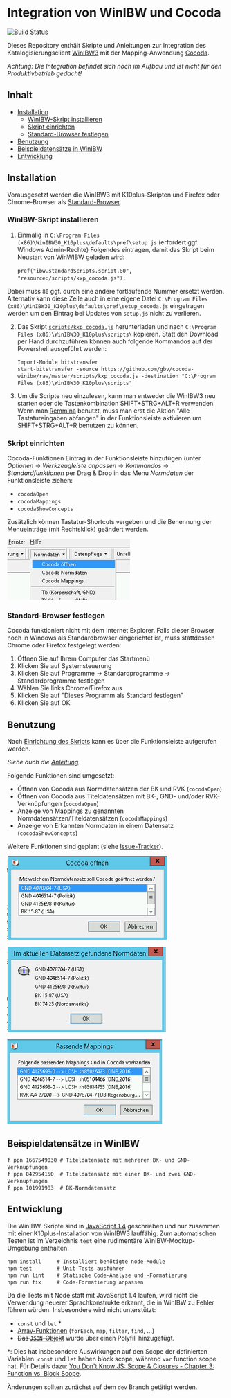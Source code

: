 # Integration von WinIBW und Cocoda

[![Build Status](https://travis-ci.org/gbv/cocoda-winibw.svg?branch=master)](https://travis-ci.org/gbv/cocoda-winibw)

Dieses Repository enthält Skripte und Anleitungen zur Integration des
Katalogisierungsclient [WinIBW3] mit der Mapping-Anwendung [Cocoda].

*Achtung: Die Integration befindet sich noch im Aufbau und ist nicht für den Produktivbetrieb gedacht!*

[WinIBW3]: https://wiki.k10plus.de/display/K10PLUS/WinIBW-Handbuch
[Cocoda]: https://coli-conc.gbv.de/cocoda/

## Inhalt <!-- omit in toc -->
- [Installation](#installation)
  - [WinIBW-Skript installieren](#winibw-skript-installieren)
  - [Skript einrichten](#skript-einrichten)
  - [Standard-Browser festlegen](#standard-browser-festlegen)
- [Benutzung](#benutzung)
- [Beispieldatensätze in WinIBW](#beispieldatensätze-in-winibw)
- [Entwicklung](#entwicklung)

## Installation

Vorausgesetzt werden die WinIBW3 mit K10plus-Skripten und Firefox oder
Chrome-Browser als [Standard-Browser](#standard-browser-festlegen).

### WinIBW-Skript installieren

1. Einmalig in `C:\Program Files (x86)\WinIBW30_K10plus\defaults\pref\setup.js` (erfordert ggf. Windows Admin-Rechte) Folgendes eintragen, damit das Skript beim Neustart von WinWIBW geladen wird:

   `pref("ibw.standardScripts.script.80", "resource:/scripts/kxp_cocoda.js");`

  Dabei muss `80` ggf. durch eine andere fortlaufende Nummer ersetzt werden. Alternativ kann diese Zeile auch in eine eigene Datei `C:\Program Files (x86)\WinIBW30_K10plus\defaults\pref\setup_cocoda.js` eingetragen werden um den Eintrag bei Updates von `setup.js` nicht zu verlieren.

2. Das Skript [`scripts/kxp_cocoda.js`](https://github.com/gbv/cocoda-winibw/raw/master/scripts/kxp_cocoda.js) herunterladen und nach `C:\Program Files (x86)\WinIBW30_K10plus\scripts\` kopieren. Statt den Download per Hand durchzuführen können auch folgende Kommandos auf der Powershell ausgeführt werden:

    ~~~
    Import-Module bitstransfer
    start-bitstransfer -source https://github.com/gbv/cocoda-winibw/raw/master/scripts/kxp_cocoda.js -destination "C:\Program Files (x86)\WinIBW30_K10plus\scripts"
    ~~~

3. Um die Scripte neu einzulesen, kann man entweder die WinIBW3 neu starten oder die Tastenkombination SHIFT+STRG+ALT+R verwenden.
Wenn man [Remmina](https://remmina.org/) benutzt, muss man erst die Aktion "Alle Tastatureingaben abfangen" in der Funktionsleiste aktivieren um SHIFT+STRG+ALT+R benutzen zu können.


### Skript einrichten

Cocoda-Funktionen Eintrag in der Funktionsleiste hinzufügen (unter *Optionen* →  *Werkzeugleiste anpassen* →  *Kommandos* →  *Standardfunktionen* per Drag & Drop in das Menu *Normdaten* der Funktionsleiste ziehen:

* `cocodaOpen`
* `cocodaMappings`
* `cocodaShowConcepts`

Zusätzlich können Tastatur-Shortcuts vergeben und die Benennung der Menueinträge (mit Rechtsklick) geändert werden.

![](img/normdaten-menu.png)

### Standard-Browser festlegen

Cocoda funktioniert nicht mit dem Internet Explorer. Falls dieser Browser noch
in Windows als Standardbrowser eingerichtet ist, muss stattdessen Chrome oder
Firefox festgelegt werden:

1. Öffnen Sie auf Ihrem Computer das Startmenü
2. Klicken Sie auf Systemsteuerung
3. Klicken Sie auf Programme -> Standardprogramme -> Standardprogramme festlegen
4. Wählen Sie links Chrome/Firefox aus
5. Klicken Sie auf "Dieses Programm als Standard festlegen"
6. Klicken Sie auf OK

## Benutzung

Nach [Einrichtung des Skripts](#skript-einrichten) kann es über die Funktionsleiste aufgerufen werden.

*Siehe auch die [Anleitung](tutorial.md)*

Folgende Funktionen sind umgesetzt:

* Öffnen von Cocoda aus Normdatensätzen der BK und RVK (`cocodaOpen`)
* Öffnen von Cocoda aus Titeldatensätzen mit BK-, GND- und/oder RVK-Verknüpfungen (`cocodaOpen`)
* Anzeige von Mappings zu genannten Normdatensätzen/Titeldatensätzen (`cocodaMappings`)
* Anzeige von Erkannten Normdaten in einem Datensatz (`cocodaShowConcepts`)

Weitere Funktionen sind geplant (siehe [Issue-Tracker](https://github.com/gbv/cocoda-winibw/issues)).

![](img/open-select-dialog.png)

![](img/show-concepts-dialog.png)

![](img/show-mappings-dialog.png)

## Beispieldatensätze in WinIBW

    f ppn 1667549030 # Titeldatensatz mit mehreren BK- und GND-Verknüpfungen
    f ppn 042954150  # Titeldatensatz mit einer BK- und zwei GND-Verknüpfungen
    f ppn 101991983  # BK-Normdatensatz

## Entwicklung

Die WinIBW-Skripte sind in [JavaScript 1.4] geschrieben und nur zusammen mit
einer K10plus-Installation von WinIBW3 lauffähig. Zum automatischen Testen ist
im Verzeichnis `test` eine rudimentäre WinIBW-Mockup-Umgebung enthalten.

    npm install     # Installiert benötigte node-Module
    npm test        # Unit-Tests ausführen
    npm run lint    # Statische Code-Analyse und -Formatierung
    npm run fix     # Code-Formatierung anpassen

Da die Tests mit Node statt mit JavaScript 1.4 laufen, wird nicht die
Verwendung neuerer Sprachkonstrukte erkannt, die in WinIBW zu Fehler führen
würden. Insbesondere wird nicht unterstützt:

* `const` und `let` \*
* [Array-Funktionen](https://developer.mozilla.org/en-US/docs/Web/JavaScript/New_in_JavaScript/1.6) (`forEach`, `map`, `filter`, `find`, ...)
* ~~Das [`JSON`-Objekt](https://developer.mozilla.org/it/docs/Web/JavaScript/Reference/Global_Objects/JSON)~~ wurde über einen Polyfill hinzugefügt.

\*: Dies hat insbesondere Auswirkungen auf den Scope der definierten Variablen. `const` und `let` haben block scope, während `var` function scope hat. Für Details dazu: [You Don't Know JS: Scope & Closures - Chapter 3: Function vs. Block Scope](https://github.com/getify/You-Dont-Know-JS/blob/master/scope%20%26%20closures/ch3.md).

Änderungen sollten zunächst auf dem `dev` Branch getätigt werden.

[JavaScript 1.4]: https://developer.mozilla.org/en-US/docs/Web/JavaScript/New_in_JavaScript/1.4

